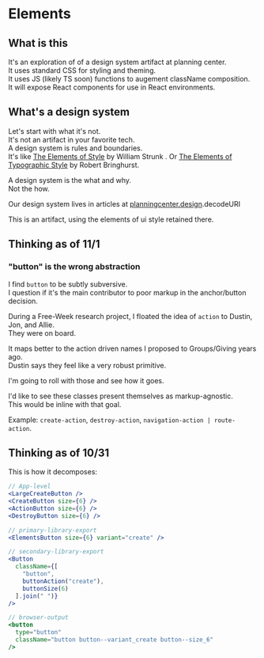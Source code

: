 # Elements

## What is this

It's an exploration of of a design system artifact at planning center.  
It uses standard CSS for styling and theming.  
It uses JS (likely TS soon) functions to augement className composition.  
It will expose React components for use in React environments.

## What's a design system

Let's start with what it's not.  
It's not an artifact in your favorite tech.  
A design system is rules and boundaries.  
It's like [The Elements of Style](https://www.amazon.com/Elements-Style-William-Strunk-Jr/dp/194564401X) by William Strunk .
Or [The Elements of Typographic Style](https://www.amazon.com/Elements-Typographic-Style-Version-Anniversary/dp/0881792128/ref=sr_1_3?s=books&ie=UTF8&qid=1541017945&sr=1-3&keywords=robert+bringhurst) by Robert Bringhurst.

A design system is the what and why.  
Not the how.

Our design system lives in articles at [planningcenter.design](https://planningcenter.design).decodeURI

This is an artifact, using the elements of ui style retained there.

## Thinking as of 11/1

### "button" is the wrong abstraction

I find `button` to be subtly subversive.  
I question if it's the main contributor to poor markup in the anchor/button decision.

During a Free-Week research project, I floated the idea of `action` to Dustin, Jon, and Allie.  
They were on board.

It maps better to the action driven names I proposed to Groups/Giving years ago.  
Dustin says they feel like a very robust primitive.

I'm going to roll with those and see how it goes.

I'd like to see these classes present themselves as markup-agnostic.  
This would be inline with that goal.

Example: `create-action`, `destroy-action`, `navigation-action | route-action`.

## Thinking as of 10/31

This is how it decomposes:

```jsx
// App-level
<LargeCreateButton />
<CreateButton size={6} />
<ActionButton size={6} />
<DestroyButton size={6} />

// primary-library-export
<ElementsButton size={6} variant="create" />

// secondary-library-export
<Button
  className={[
    "button",
    buttonAction("create"),
    buttonSize(6)
  ].join(" ")}
/>

// browser-output
<button
  type="button"
  className="button button--variant_create button--size_6"
/>
```

